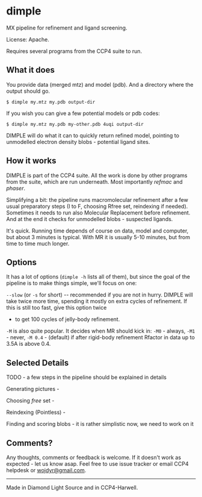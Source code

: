 # dimple
MX pipeline for refinement and ligand screening.

License: Apache.

Requires several programs from the CCP4 suite to run.

## What it does ##

You provide data (merged mtz) and model (pdb).
And a directory where the output should go.

    $ dimple my.mtz my.pdb output-dir

If you wish you can give a few potential models or pdb codes:

    $ dimple my.mtz my.pdb my-other.pdb 4uqi output-dir

DIMPLE will do what it can to quickly return refined model,
pointing to unmodelled electron density blobs - potential ligand sites.

## How it works ##

DIMPLE is part of the CCP4 suite. All the work is done
by other programs from the suite, which are run underneath.
Most importantly _refmac_ and _phaser_.

Simplifying a bit:
the pipeline runs macromolecular refinement after a few usual
preparatory steps (I to F, choosing Rfree set, reindexing if needed).
Sometimes it needs to run also Molecular Replacement before refinement.
And at the end it checks for unmodelled blobs - suspected ligands.

It's quick. Running time depends of course on data, model and computer,
but about 3 minutes is typical. With MR it is usually 5-10 minutes,
but from time to time much longer.

## Options ##

It has a lot of options (`dimple -h` lists all of them),
but since the goal of the pipeline is to make things simple,
we'll focus on one:

 `--slow` (or `-s` for short) -- recommended if you are not in hurry.
DIMPLE will take twice more time, spending it mostly on extra cycles
of refinement. If this is still too fast, give this option twice
- to get 100 cycles of jelly-body refinement.

`-M` is also quite popular. It decides when MR should kick in:
`-M0` - always, `-M1` - never, `-M 0.4` - (default) if after rigid-body
refinement Rfactor in data up to 3.5A is above 0.4.

## Selected Details ##

TODO - a few steps in the pipeline should be explained in details

Generating pictures -

Choosing _free_ set -

Reindexing (Pointless) -

Finding and scoring blobs - it is rather simplistic now, we need to work on it


## Comments? ##

Any thoughts, comments or feedback is welcome.
If it doesn't work as expected - let us know asap.
Feel free to use issue tracker or email CCP4 helpdesk or wojdyr@gmail.com.

---

Made in Diamond Light Source and in CCP4-Harwell.
